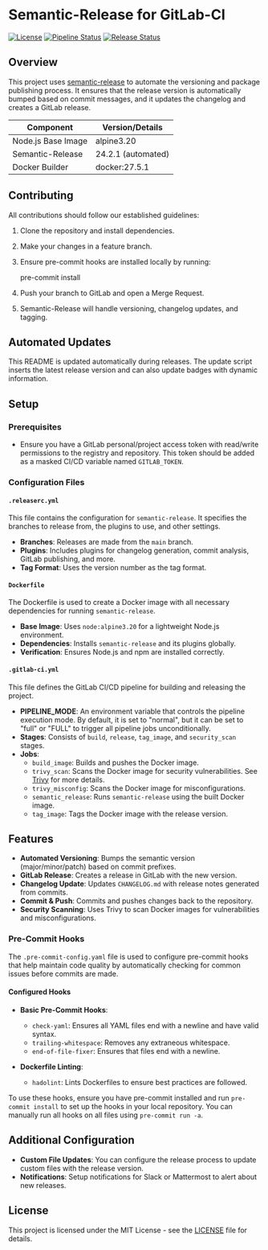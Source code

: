 # Semantic-Release for GitLab-CI

[![License](https://img.shields.io/badge/license-MIT-blue.svg)](LICENSE)
[![Pipeline Status](https://gitlab.com/bruhsb/gitlab-semantic-release/badges/main/pipeline.svg)](https://gitlab.com/bruhsb/gitlab-semantic-release/pipelines)
[![Release Status](https://img.shields.io/badge/release-2.0.0-blue)](https://gitlab.com/bruhsb/gitlab-semantic-release/-/releases)

## Overview

This project uses [semantic-release](https://github.com/semantic-release/semantic-release) to automate the versioning and package publishing process. It ensures that the release version is automatically bumped based on commit messages, and it updates the changelog and creates a GitLab release.

| Component          | Version/Details    |
| ------------------ | ------------------ |
| Node.js Base Image | alpine3.20         |
| Semantic-Release   | 24.2.1 (automated) |
| Docker Builder     | docker:27.5.1      |

## Contributing

All contributions should follow our established guidelines:

1. Clone the repository and install dependencies.
2. Make your changes in a feature branch.
3. Ensure pre-commit hooks are installed locally by running:

   pre-commit install

4. Push your branch to GitLab and open a Merge Request.
5. Semantic-Release will handle versioning, changelog updates, and tagging.

## Automated Updates

This README is updated automatically during releases. The update script inserts the latest release version and can also update badges with dynamic information.

## Setup

### Prerequisites

- Ensure you have a GitLab personal/project access token with read/write permissions to the registry and repository. This token should be added as a masked CI/CD variable named `GITLAB_TOKEN`.

### Configuration Files

#### `.releaserc.yml`

This file contains the configuration for `semantic-release`. It specifies the branches to release from, the plugins to use, and other settings.

- **Branches**: Releases are made from the `main` branch.
- **Plugins**: Includes plugins for changelog generation, commit analysis, GitLab publishing, and more.
- **Tag Format**: Uses the version number as the tag format.

#### `Dockerfile`

The Dockerfile is used to create a Docker image with all necessary dependencies for running `semantic-release`.

- **Base Image**: Uses `node:alpine3.20` for a lightweight Node.js environment.
- **Dependencies**: Installs `semantic-release` and its plugins globally.
- **Verification**: Ensures Node.js and npm are installed correctly.

#### `.gitlab-ci.yml`

This file defines the GitLab CI/CD pipeline for building and releasing the project.

- **PIPELINE_MODE**: An environment variable that controls the pipeline execution mode. By default, it is set to "normal", but it can be set to "full" or "FULL" to trigger all pipeline jobs unconditionally.
- **Stages**: Consists of `build`, `release`, `tag_image`, and `security_scan` stages.
- **Jobs**:
  - `build_image`: Builds and pushes the Docker image.
  - `trivy_scan`: Scans the Docker image for security vulnerabilities. See [Trivy](https://github.com/aquasecurity/trivy) for more details.
  - `trivy_misconfig`: Scans the Docker image for misconfigurations.
  - `semantic_release`: Runs `semantic-release` using the built Docker image.
  - `tag_image`: Tags the Docker image with the release version.

## Features

- **Automated Versioning**: Bumps the semantic version (major/minor/patch) based on commit prefixes.
- **GitLab Release**: Creates a release in GitLab with the new version.
- **Changelog Update**: Updates `CHANGELOG.md` with release notes generated from commits.
- **Commit & Push**: Commits and pushes changes back to the repository.
- **Security Scanning**: Uses Trivy to scan Docker images for vulnerabilities and misconfigurations.

### Pre-Commit Hooks

The `.pre-commit-config.yaml` file is used to configure pre-commit hooks that help maintain code quality by automatically checking for common issues before commits are made.

#### Configured Hooks

- **Basic Pre-Commit Hooks**:

  - `check-yaml`: Ensures all YAML files end with a newline and have valid syntax.
  - `trailing-whitespace`: Removes any extraneous whitespace.
  - `end-of-file-fixer`: Ensures that files end with a newline.

- **Dockerfile Linting**:
  - `hadolint`: Lints Dockerfiles to ensure best practices are followed.

To use these hooks, ensure you have pre-commit installed and run `pre-commit install` to set up the hooks in your local repository. You can manually run all hooks on all files using `pre-commit run -a`.

## Additional Configuration

- **Custom File Updates**: You can configure the release process to update custom files with the release version.
- **Notifications**: Setup notifications for Slack or Mattermost to alert about new releases.

## License

This project is licensed under the MIT License - see the [LICENSE](LICENSE) file for details.
